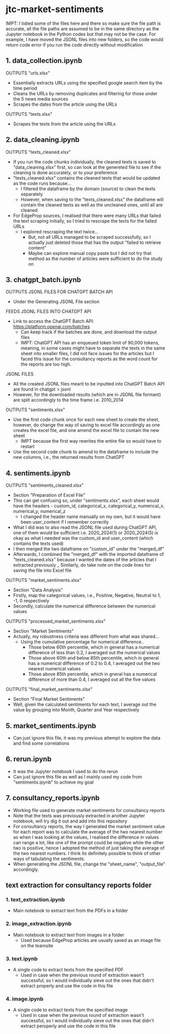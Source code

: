 # jtc-market-sentiments
IMPT: I tidied some of the files here and there so make sure the file path is accurate, all the file paths are assumed to be in the same directory as the Jupyter notebook in the Python codes but that may not be the case. For example, I have moved the JSONL files into new folders, so the code would return code error if you run the code directly without modification

## 1. data_collection.ipynb
OUTPUTS "urls.xlsx"

- Essentially extracts URLs using the specified google search item by the time period 
- Cleans the URLs by removing duplicates and filtering for those under the 5 news media sources
- Scrapes the dates from the article using the URLs

OUTPUTS "texts.xlsx"
- Scrapes the texts from the article using the URLs

## 2. data_cleaning.ipynb
OUTPUTS "texts_cleaned.xlsx"

- If you run the code chunks individually, the cleaned texts is saved to "data_cleaning.xlsx" first, so can look at the genereted file to see if the cleaning is done accurately, or to your preference
- "texts_cleaned.xlsx" contains the cleaned texts that would be updated as the code runs because...
    -  I filtered the dataframe by the domain (source) to clean the texts separately
    - However, when saving to the "texts_cleaned.xlsx" the dataframe will contain the cleaned texts as well as the uncleaned ones, until all are cleaned
- For EdgeProp sources, I realised that there were many URLs that failed the text scraping initially, so I tried to rescrape the texts for the failed URLs
    - I explored rescraping the text twice...
        - But, not all URLs managed to be scraped successfully, so I actually just deleted those that has the output "failed to retrieve content"
        - Maybe can explore manual copy paste but I did not try that method as the number of articles were sufficient to do the study on

## 3. chatgpt_batch.ipynb
OUTPUTS JSONL FILES FOR CHATGPT BATCH API

- Under the Generating JSONL File section

FEEDS JSONL FILES INTO CHATGPT API

- Link to access the ChatGPT Batch API: https://platform.openai.com/batches
    - Can keep track if the batches are done, and download the output files
    - IMPT: ChatGPT API has an enqueued token limit of 90,000 tokens, meaning, in some cases might have to separate the texts in the same sheet into smaller files, I did not face issues for the articles but I faced this issue for the consultancy reports as the word count for the reports are too high. 

JSONL FILES

- All the created JSONL files meant to be inputted into ChatGPT Batch API are found in chatgpt > jsonl
- However, for the downloaded results (which are in JSONL file formant) are split accordingly to the time frame i.e. 2010_2014

OUTPUTS "sentiments.xlsx"

- Use the first code chunk once for each new sheet to create the sheet, however, do change the way of saving to excel file accordingly as one creates the excel file, and one amend the excel file to contain the new sheet
    - IMPT because the first way rewrites the entire file so would have to restart
- Use the second code chunk to amend to the dataframe to include the new columns, i.e., the returned results from ChatGPT

## 4. sentiments.ipynb

OUTPUTS "sentiments_cleaned.xlsx"

- Section "Preparation of Excel File"
- This can get confusing so, under "sentiments.xlsx", each sheet would have the headers - custom_id, categorical_x, categorical_y, numerical_x, numerical_y, numerical_z
    - I changed the header name manually on my own, but it would have been user_content if I remember correctly
- What I did was to also read the JSONL file used during ChatGPT API, one of them would be sufficient i.e. 2020_2024(1) or 2020_2024(5) is okay as what I needed was the custom_id and user_content (which contains the texts used)
- I then merged the two dataframe on "custom_id" under the "merged_df"
- Afterwards, I combined the "merged_df" with the imported dataframe of "texts_cleaned.xlsx" because I wanted the dates of the articles that I extracted previously
_ Similarly, do take note on the code lines for saving the file into Excel file

OUTPUTS "market_sentiments.xlsx"

- Section "Data Analysis"
- Firstly, map the categorical values, i.e., Positive, Negative, Neutral to 1, -1, 0 respectively
- Secondly, calculate the numerical difference between the numerical values

OUTPUTS "processed_market_sentiments.xlsx"

- Section "Market Sentiments"
- Actually, my robustness criteria was different from what was shared... 
    - Using the cumulative percentage for numerical difference..
        - Those below 60th percentile, which in general has a numerical difference of less than 0.2, I averaged out the numerical values
        - Those above 60th and below 85th percentile, which in general has a numerical difference of 0.2 to 0.4, I averaged out the two nearest numerical values
        - Those above 85th percentile, which in gneral has a numerical difference of more than 0.4, I averaged out all the five values

OUTPUTS "final_market_sentiments.xlsx"

- Section "Final Market Sentiments"
- Well, given the calculated sentiments for each text, I average out the value by grouping into Month, Quarter and Year respectively

## 5. market_sentiments.ipynb

- Can just ignore this file, it was my previous attempt to explore the data and find some correlations

## 6. rerun.ipynb

- It was the Jupyter notebook I used to do the rerun
- Can just ignore this file as well as I mainly used my code from "sentiments.ipynb" to achieve my goal

## 7. consultancy_reports.ipynb

- Working file used to generate market sentiments for consultancy reports
- Note that the texts was previously extracted in another Jupyter notebook, will try dig it out and add into this repository
- For consultancy reports, the way I generated the market sentiment value for each report was to calculate the average of the two nearest number as when I was looking at the values, I realised the difference in values can range a lot, like one of the prompt could be negative while the other two is positive, hence I adopted the method of just taking the average of the two nearest numbers. I think its definitely possible to think of other ways of tabulating the sentiments. 
- When generating the JSONL file, change the "sheet_name", "output_file" accordingly. 

## text extraction for consultancy reports folder

### 1. text_extraction.ipynb

- Main notebook to extract text from the PDFs in a folder 

### 2. image_extraction.ipynb

- Main notebook to extract text from images in a folder
    - Used because EdgeProp articles are usually saved as an image file on the teamsite

### 3. text.ipynb

- A single code to extract texts from the specified PDF
    - Used in case when the previous round of extraction wasn't successful, so I would individually sieve out the ones that didn't extract properly and use the code in this file

### 4. image.ipynb

- A single code to extract texts from the specified image
    - Used in case when the previous round of extraction wasn't successful, so I would individually sieve out the ones that didn't extract peroperly and use the code in this file

